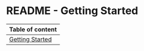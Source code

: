# README - Getting Started

| Table of content|
|-|
| [Getting Started](https://github.com/Costellos/Ifm-documentation-test/edit/master/documentation/GettingStarted/README.md)|
